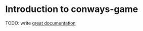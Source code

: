 # Introduction to conways-game

TODO: write [great documentation](http://jacobian.org/writing/great-documentation/what-to-write/)
